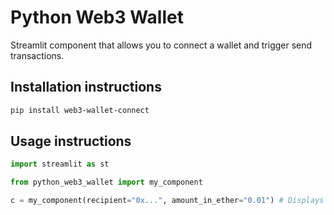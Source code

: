 # Python Web3 Wallet

Streamlit component that allows you to connect a wallet and trigger send transactions.

## Installation instructions

```sh
pip install web3-wallet-connect
```
 
## Usage instructions

```python
import streamlit as st

from python_web3_wallet import my_component

c = my_component(recipient="0x...", amount_in_ether="0.01") # Displays RainbowKit wallet
```